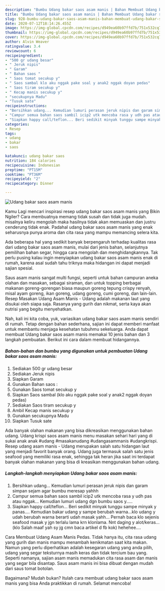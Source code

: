 ```yaml
---
description: "Bumbu Udang bakar saos asam manis | Bahan Membuat Udang bakar saos asam manis Yang Bikin Ngiler"
title: "Bumbu Udang bakar saos asam manis | Bahan Membuat Udang bakar saos asam manis Yang Bikin Ngiler"
slug: 928-bumbu-udang-bakar-saos-asam-manis-bahan-membuat-udang-bakar-saos-asam-manis-yang-bikin-ngiler
date: 2020-07-12T18:14:26.455Z
image: https://img-global.cpcdn.com/recipes/d949ea60b97ffd7b/751x532cq70/udang-bakar-saos-asam-manis-foto-resep-utama.jpg
thumbnail: https://img-global.cpcdn.com/recipes/d949ea60b97ffd7b/751x532cq70/udang-bakar-saos-asam-manis-foto-resep-utama.jpg
cover: https://img-global.cpcdn.com/recipes/d949ea60b97ffd7b/751x532cq70/udang-bakar-saos-asam-manis-foto-resep-utama.jpg
author: Alvin Weaver
ratingvalue: 3.4
reviewcount: 6
recipeingredient:
- "500 gr udang besar"
- " Jeruk nipis"
- " Garam"
- " Bahan saos "
- " Saos tomat secukup y"
- " Saos sambal klo aku nggak pake soal y anak2 nggak doyan pedas"
- " Saos tiram secukup y"
- " Kecap manis secukup y"
- "secukupnya Madu"
- "Tusuk sate"
recipeinstructions:
- "Bersihkan udang... Kemudian lumuri perasan jeruk nipis dan garam simpan sejam agar bumbu meresap yahhh"
- "Campur semua bahan saos sambil icip2 utk mencoba rasa y udh pas atau nggak... Kemudian lumuri udang dgn bumbu saos y....."
- "Siapkan happy call/teflon... Beri sedikit minyak tunggu sampe minyak y panas.... Kemudian bakar udang y sampe berubah warna...klo udang y udah berubah warna berarti udah masak yahh... Pernah baca klo sejenis seafood masak y jgn terlalu lama krn klonlama. Nnt daging y alot/keras...(klo Salah maaf yah sy jg cmn baca artikel d fb kok) hehehee...."
categories:
- Resep
tags:
- udang
- bakar
- saos

katakunci: udang bakar saos 
nutrition: 184 calories
recipecuisine: Indonesian
preptime: "PT15M"
cooktime: "PT36M"
recipeyield: "2"
recipecategory: Dinner

---
```



![Udang bakar saos asam manis](https://img-global.cpcdn.com/recipes/d949ea60b97ffd7b/751x532cq70/udang-bakar-saos-asam-manis-foto-resep-utama.jpg)

Kamu Lagi mencari inspirasi resep udang bakar saos asam manis yang Bikin Ngiler? Cara membuatnya memang tidak susah dan tidak juga mudah. misalnya keliru mengolah maka hasilnya tidak akan memuaskan dan justru cenderung tidak enak. Padahal udang bakar saos asam manis yang enak seharusnya punya aroma dan cita rasa yang mampu memancing selera kita.

Ada beberapa hal yang sedikit banyak berpengaruh terhadap kualitas rasa dari udang bakar saos asam manis, mulai dari jenis bahan, selanjutnya pemilihan bahan segar, hingga cara mengolah dan menghidangkannya. Tak perlu pusing kalau ingin menyiapkan udang bakar saos asam manis enak di rumah, karena asal sudah tahu triknya maka hidangan ini dapat menjadi sajian spesial.

Saus asam manis sangat multi fungsi, seperti untuk bahan campuran aneka olahan dan masakan, sebagai siraman, dan untuk topping berbagai makanan goreng-gorengan biasa maupun goreng tepung crispy renyah, misal ayam goreng, ikan goreng, udang goreng, cumi goreng, dan lain-lain. Resep Masakan Udang Asam Manis - Udang adalah makanan laut yang disukai oleh siapa saja. Rasanya yang gurih dan nikmat, serta kaya akan nutrisi yang begitu menyehatkan.


Nah, kali ini kita coba, yuk, variasikan udang bakar saos asam manis sendiri di rumah. Tetap dengan bahan sederhana, sajian ini dapat memberi manfaat untuk membantu menjaga kesehatan tubuhmu sekeluarga. Anda dapat membuat Udang bakar saos asam manis memakai 10 jenis bahan dan 3 langkah pembuatan. Berikut ini cara dalam membuat hidangannya.

<!--inarticleads1-->

##### Bahan-bahan dan bumbu yang digunakan untuk pembuatan Udang bakar saos asam manis:

1. Sediakan 500 gr udang besar
1. Sediakan  Jeruk nipis
1. Siapkan  Garam
1. Gunakan  Bahan saos :
1. Gunakan  Saos tomat secukup y
1. Siapkan  Saos sambal (klo aku nggak pake soal y anak2 nggak doyan pedas)
1. Sediakan  Saos tiram secukup y
1. Ambil  Kecap manis secukup y
1. Gunakan secukupnya Madu
1. Siapkan Tusuk sate


Ada banyak olahan makanan yang bisa dikreasikan menggunakan bahan udang. Udang krispi saos asam manis menu masakan sehari hari yang di sukai anak anak #udang #masakanudang #udangasammanis #udangkrispi. Resep udang asam manis - Udang merupakan salah satu hidangan laut yang menjadi favorit banyak orang. Udang juga termasuk salah satu jenis seafood yang memiliki rasa enak, sehingga tak heran jika saat ini terdapat banyak olahan makanan yang bisa di kreasikan menggunakan bahan udang. 

<!--inarticleads2-->

##### Langkah-langkah menyiapkan Udang bakar saos asam manis:

1. Bersihkan udang... Kemudian lumuri perasan jeruk nipis dan garam simpan sejam agar bumbu meresap yahhh
1. Campur semua bahan saos sambil icip2 utk mencoba rasa y udh pas atau nggak... Kemudian lumuri udang dgn bumbu saos y.....
1. Siapkan happy call/teflon... Beri sedikit minyak tunggu sampe minyak y panas.... Kemudian bakar udang y sampe berubah warna...klo udang y udah berubah warna berarti udah masak yahh... Pernah baca klo sejenis seafood masak y jgn terlalu lama krn klonlama. Nnt daging y alot/keras...(klo Salah maaf yah sy jg cmn baca artikel d fb kok) hehehee....


Cara Membuat Udang Asam Manis Pedas. Tidak hanya itu, cita rasa udang yang gurih dan manis mampu menambah kenikmatan saat kita makan. Namun yang perlu diperhatikan adalah kesegaran udang yang anda pilih, udang yang segar teksturnya masih keras dan tidak tercium bau yang. Seperti namanya, sajian asam manis memadukan cita rasa asam dan manis yang segar bila disantap. Saus asam manis ini bisa dibuat dengan mudah dari saus tomat botolan. 

Bagaimana? Mudah bukan? Itulah cara membuat udang bakar saos asam manis yang bisa Anda praktikkan di rumah. Selamat mencoba!
